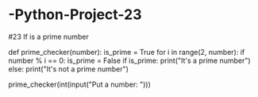 # -Python-Project-23
#23 If is a prime number

def prime_checker(number):
    is_prime = True
    for i in range(2, number):
        if number % i == 0:
            is_prime = False
    if is_prime:
         print("It's a prime number")
    else:
        print("It's not a prime number")

prime_checker(int(input("Put a number: ")))
